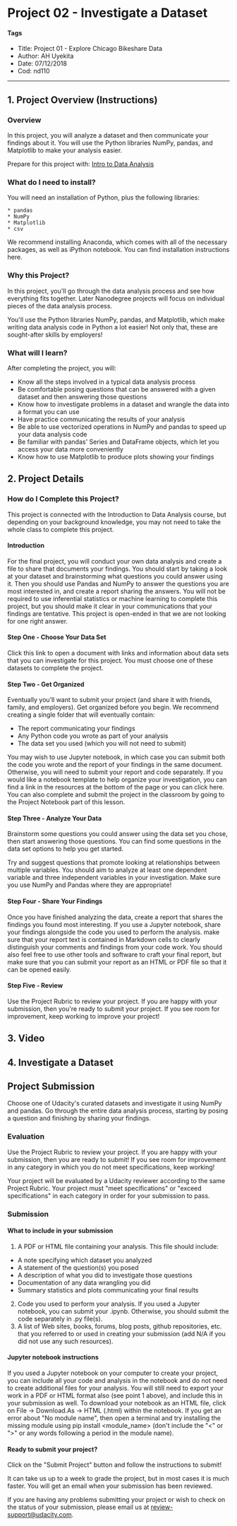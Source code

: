 # Project 02 - Investigate a Dataset

#### Tags
* Title: Project 01 - Explore Chicago Bikeshare Data
* Author: AH Uyekita
* Date: 07/12/2018
* Cod: nd110




****************************************************
## 1. Project Overview (Instructions)

### Overview

In this project, you will analyze a dataset and then communicate your findings about it. You will use the Python libraries NumPy, pandas, and Matplotlib to make your analysis easier.

Prepare for this project with: [Intro to Data Analysis][1]

[1]: https://classroom.udacity.com/courses/ud170-nd


### What do I need to install?

You will need an installation of Python, plus the following libraries:

```
* pandas
* NumPy
* Matplotlib
* csv
```
We recommend installing Anaconda, which comes with all of the necessary packages, as well as iPython notebook. You can find installation instructions here.

### Why this Project?

In this project, you'll go through the data analysis process and see how everything fits together. Later Nanodegree projects will focus on individual pieces of the data analysis process.

You'll use the Python libraries NumPy, pandas, and Matplotlib, which make writing data analysis code in Python a lot easier! Not only that, these are sought-after skills by employers!

### What will I learn?

After completing the project, you will:

* Know all the steps involved in a typical data analysis process
* Be comfortable posing questions that can be answered with a given dataset and then answering those questions
* Know how to investigate problems in a dataset and wrangle the data into a format you can use
* Have practice communicating the results of your analysis
* Be able to use vectorized operations in NumPy and pandas to speed up your data analysis code
* Be familiar with pandas' Series and DataFrame objects, which let you access your data more conveniently
* Know how to use Matplotlib to produce plots showing your findings

## 2. Project Details

### How do I Complete this Project?

This project is connected with the Introduction to Data Analysis course, but depending on your background knowledge, you may not need to take the whole class to complete this project.

#### Introduction

For the final project, you will conduct your own data analysis and create a file to share that documents your findings. You should start by taking a look at your dataset and brainstorming what questions you could answer using it. Then you should use Pandas and NumPy to answer the questions you are most interested in, and create a report sharing the answers. You will not be required to use inferential statistics or machine learning to complete this project, but you should make it clear in your communications that your findings are tentative. This project is open-ended in that we are not looking for one right answer.

#### Step One - Choose Your Data Set

Click this link to open a document with links and information about data sets that you can investigate for this project. You must choose one of these datasets to complete the project.

#### Step Two - Get Organized

Eventually you’ll want to submit your project (and share it with friends, family, and employers). Get organized before you begin. We recommend creating a single folder that will eventually contain:

* The report communicating your findings
* Any Python code you wrote as part of your analysis
* The data set you used (which you will not need to submit)

You may wish to use Jupyter notebook, in which case you can submit both the code you wrote and the report of your findings in the same document. Otherwise, you will need to submit your report and code separately. If you would like a notebook template to help organize your investigation, you can find a link in the resources at the bottom of the page or you can click here. You can also complete and submit the project in the classroom by going to the Project Notebook part of this lesson.

#### Step Three - Analyze Your Data

Brainstorm some questions you could answer using the data set you chose, then start answering those questions. You can find some questions in the data set options to help you get started.

Try and suggest questions that promote looking at relationships between multiple variables. You should aim to analyze at least one dependent variable and three independent variables in your investigation. Make sure you use NumPy and Pandas where they are appropriate!

#### Step Four - Share Your Findings

Once you have finished analyzing the data, create a report that shares the findings you found most interesting. If you use a Jupyter notebook, share your findings alongside the code you used to perform the analysis. make sure that your report text is contained in Markdown cells to clearly distinguish your comments and findings from your code work. You should also feel free to use other tools and software to craft your final report, but make sure that you can submit your report as an HTML or PDF file so that it can be opened easily.

#### Step Five - Review

Use the Project Rubric to review your project. If you are happy with your submission, then you're ready to submit your project. If you see room for improvement, keep working to improve your project!


## 3. Video


## 4. Investigate a Dataset

## Project Submission

Choose one of Udacity's curated datasets and investigate it using NumPy and pandas. Go through the entire data analysis process, starting by posing a question and finishing by sharing your findings.

### Evaluation

Use the Project Rubric to review your project. If you are happy with your submission, then you are ready to submit! If you see room for improvement in any category in which you do not meet specifications, keep working!

Your project will be evaluated by a Udacity reviewer according to the same Project Rubric. Your project must "meet specifications" or "exceed specifications" in each category in order for your submission to pass.

### Submission

#### What to include in your submission

1. A PDF or HTML file containing your analysis. This file should include:
  * A note specifying which dataset you analyzed
  * A statement of the question(s) you posed
  * A description of what you did to investigate those questions
  * Documentation of any data wrangling you did
  * Summary statistics and plots communicating your final results
2. Code you used to perform your analysis. If you used a Jupyter notebook, you can submit your .ipynb. Otherwise, you should submit the code separately in .py file(s).
3. A list of Web sites, books, forums, blog posts, github repositories, etc. that you referred to or used in creating your submission (add N/A if you did not use any such resources).

#### Jupyter notebook instructions

If you used a Jupyter notebook on your computer to create your project, you can include all your code and analysis in the notebook and do not need to create additional files for your analysis. You will still need to export your work in a PDF or HTML format also (see point 1 above), and include this in your submission as well. To download your notebook as an HTML file, click on File -> Download.As -> HTML (.html) within the notebook. If you get an error about "No module name", then open a terminal and try installing the missing module using pip install <module_name> (don't include the "<" or ">" or any words following a period in the module name).

#### Ready to submit your project?
Click on the "Submit Project" button and follow the instructions to submit!

It can take us up to a week to grade the project, but in most cases it is much faster. You will get an email when your submission has been reviewed.

If you are having any problems submitting your project or wish to check on the status of your submission, please email us at review-support@udacity.com.
